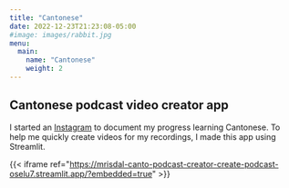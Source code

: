 ```yaml
---
title: "Cantonese"
date: 2022-12-23T21:23:08-05:00
#image: images/rabbit.jpg
menu:
  main:
    name: "Cantonese"
    weight: 2
---
```


## Cantonese podcast video creator app

I started an [Instagram](https://www.instagram.com/meglearnscanto/) to document my progress learning Cantonese. To help me quickly create videos for my recordings, I made this app using Streamlit.

{{< iframe ref="https://mrisdal-canto-podcast-creator-create-podcast-oselu7.streamlit.app/?embedded=true" >}}
